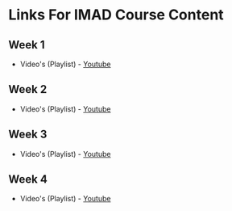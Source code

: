# Links For IMAD Course Content

## Week 1 
- Video's (Playlist) - [Youtube](https://www.youtube.com/playlist?list=PLJ6vobRc0TSIZS7r0eKYfJ2HF95NGKY5s)

## Week 2
- Video's (Playlist) - [Youtube](https://www.youtube.com/playlist?list=PLJ6vobRc0TSLDAmdj-_u970jGTUAb8Y1x)


## Week 3 
- Video's (Playlist) - [Youtube](https://www.youtube.com/playlist?list=PLJ6vobRc0TSKKBstoIPQb_aStK37TAgIV)


## Week 4 
- Video's (Playlist) - [Youtube](https://www.youtube.com/playlist?list=PLJ6vobRc0TSLz7HBrqwFAEUdkLVprw7Zi)
